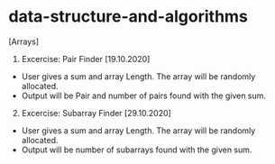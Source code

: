 # data-structure-and-algorithms

[Arrays]

1. Excercise: Pair Finder [19.10.2020]
- User gives a sum and array Length. The array will be randomly allocated.
- Output will be Pair and number of pairs found with the given sum.

2. Excercise: Subarray Finder [29.10.2020]
- User gives a sum and array Length. The array will be randomly allocated.
- Output will be number of subarrays found with the given sum.